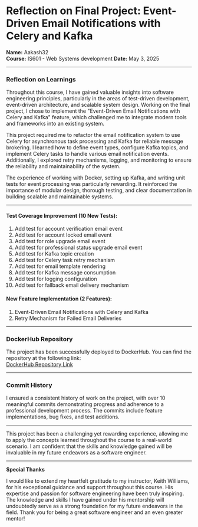 # Reflection on Final Project: Event-Driven Email Notifications with Celery and Kafka

**Name:** Aakash32  
**Course:** IS601 - Web Systems development
**Date:** May 3, 2025  

---

### **Reflection on Learnings**

Throughout this course, I have gained valuable insights into software engineering principles, particularly in the areas of test-driven development, event-driven architecture, and scalable system design. Working on the final project, I chose to implement the "Event-Driven Email Notifications with Celery and Kafka" feature, which challenged me to integrate modern tools and frameworks into an existing system.

This project required me to refactor the email notification system to use Celery for asynchronous task processing and Kafka for reliable message brokering. I learned how to define event types, configure Kafka topics, and implement Celery tasks to handle various email notification events. Additionally, I explored retry mechanisms, logging, and monitoring to ensure the reliability and maintainability of the system.

The experience of working with Docker, setting up Kafka, and writing unit tests for event processing was particularly rewarding. It reinforced the importance of modular design, thorough testing, and clear documentation in building scalable and maintainable systems.

---


#### **Test Coverage Improvement (10 New Tests)**:
1.  Add test for account verification email event
2.  Add test for account locked email event
3.  Add test for role upgrade email event
4.  Add test for professional status upgrade email event
5.  Add test for Kafka topic creation
6.  Add test for Celery task retry mechanism
7.  Add test for email template rendering
8.  Add test for Kafka message consumption
9.  Add test for logging configuration
10. Add test for fallback email delivery mechanism

#### **New Feature Implementation (2 Features)**:
1.  Event-Driven Email Notifications with Celery and Kafka
2.  Retry Mechanism for Failed Email Deliveries

---

### **DockerHub Repository**

The project has been successfully deployed to DockerHub. You can find the repository at the following link:  
[DockerHub Repository Link](https://hub.docker.com/r/as49/qrcode/tags)

---

### **Commit History**

I ensured a consistent history of work on the project, with over 10 meaningful commits demonstrating progress and adherence to a professional development process. The commits include feature implementations, bug fixes, and test additions.

---

This project has been a challenging yet rewarding experience, allowing me to apply the concepts learned throughout the course to a real-world scenario. I am confident that the skills and knowledge gained will be invaluable in my future endeavors as a software engineer.

---

**Special Thanks**

I would like to extend my heartfelt gratitude to my instructor, Keith Williams, for his exceptional guidance and support throughout this course. His expertise and passion for software engineering have been truly inspiring. The knowledge and skills I have gained under his mentorship will undoubtedly serve as a strong foundation for my future endeavors in the field. Thank you for being a great software engineer and an even greater mentor!
